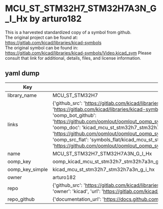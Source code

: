 # MCU_ST_STM32H7_STM32H7A3N_G_I_Hx by arturo182  
This is a harvested standardized copy of a symbol from github.  
The original project can be found at:  
https://gitlab.com/kicad/libraries/kicad-symbols  
The original symbol can be found in:
https://gitlab.com/kicad/libraries/kicad-symbols/Video.kicad_sym
Please consult that link for additional, details, files, and license information.  
## yaml dump  
| Key | Value |  
| --- | --- |  
| library_name | MCU_ST_STM32H7 |  
| links | {'github_src': 'https://gitlab.com/kicad/libraries/kicad-symbols/Video.kicad_sym', 'github_src_repo': 'https://gitlab.com/kicad/libraries/kicad-symbols', 'oomp_bot': 'kicad_mcu_st_stm32h7_stm32h7a3n_g_i_hx/working', 'oomp_bot_github': 'https://github.com/oomlout/oomlout_oomp_symbol_bot/tree/main/kicad_mcu_st_stm32h7_stm32h7a3n_g_i_hx/working', 'oomp_doc': 'kicad_mcu_st_stm32h7_stm32h7a3n_g_i_hx/working', 'oomp_doc_github': 'https://github.com/oomlout/oomlout_oomp_symbol_doc/tree/main/kicad_mcu_st_stm32h7_stm32h7a3n_g_i_hx/working', 'oomp_src_flat': 'symbols_flat/kicad_mcu_st_stm32h7_stm32h7a3n_g_i_hx/working', 'oomp_src_flat_github': 'https://github.com/oomlout/oomlout_oomp_symbol_src/tree/main/kicad_mcu_st_stm32h7_stm32h7a3n_g_i_hx/working'} |  
| name | MCU_ST_STM32H7_STM32H7A3N_G_I_Hx |  
| oomp_key | oomp_kicad_mcu_st_stm32h7_stm32h7a3n_g_i_hx |  
| oomp_key_simple | kicad_mcu_st_stm32h7_stm32h7a3n_g_i_hx |  
| owner | arturo182 |  
| repo | {'github_src': 'https://gitlab.com/kicad/libraries/kicad-symbols/Video.kicad_sym', 'name': 'libraries/kicad-symbols', 'owner': 'kicad', 'url': 'https://gitlab.com/kicad/libraries/kicad-symbols'} |  
| repo_github | {'documentation_url': 'https://docs.github.com/rest/repos/repos#get-a-repository', 'message': 'Not Found'} |  

